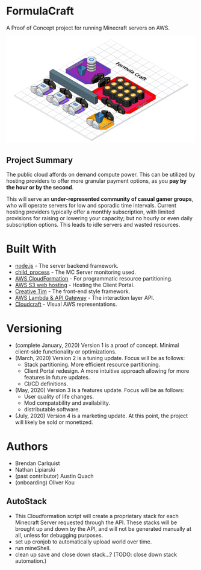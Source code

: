 # FormulaCraft
A Proof of Concept project for running Minecraft servers on AWS.

![the project.](media/FormulaCraftdetailV2.png)

## Project Summary

The public cloud affords on demand compute power. This can be utilized by hosting providers to offer more granular payment options, as you **pay by the hour or by the second**.

This will serve an **under-represented community of casual gamer groups**, who will operate servers for low and sporadic time intervals. Current hosting providers typically offer a monthly subscription, with limited provisions for raising or lowering your capacity; but no hourly or even daily subscription options. This leads to idle servers and wasted resources.


# Built With
- [node.js](https://nodejs.org/en/) - The server backend framework.
- [child_process](https://nodejs.org/api/child_process.html) - The MC Server monitoring used.
- [AWS CloudFormation](https://aws.amazon.com/cloudformation/) - For programmatic resource partitioning.
- [AWS S3 web hosting](https://docs.aws.amazon.com/AmazonS3/latest/dev/WebsiteHosting.html) - Hosting the Client Portal.
- [Creative Tim](https://www.creative-tim.com/product/material-dashboard-pro-react) - The front-end style framework.
- [AWS Lambda & API Gateway](https://aws.amazon.com/api-gateway/) - The interaction layer API.
- [Cloudcraft](https://cloudcraft.co/) - Visual AWS representations.

# Versioning

- (complete January, 2020) Version 1 is a proof of concept. Minimal client-side functionality or optimizations.
- (March, 2020) Version 2 is a tuning update. Focus will be as follows:
  - Stack partitioning. More efficient resource partitioning.
  - Client Portal redesign. A more intuitive approach allowing for more features in future updates.
  - CI/CD definitions.
- (May, 2020) Version 3 is a features update. Focus will be as follows:
  - User quality of life changes.
  - Mod compatability and availability.
  - distributable software.
- (July, 2020) Version 4 is a marketing update. At this point, the project will likely be sold or monetized.

# Authors

- Brendan Carlquist
- Nathan Lipiarski
- (past contributor) Austin Quach
- (onboarding) Oliver Kou

## AutoStack
- This Cloudformation script will create a proprietary stack for each Minecraft Server requested through the API. These stacks will be brought up and down by the API, and will not be generated manually at all, unless for debugging purposes.
- set up cronjob to automatically upload world over time.
- run mineShell.
- clean up save and close down stack...? (TODO: close down stack automation.)
